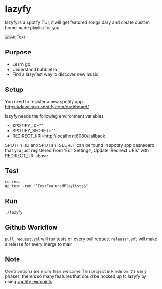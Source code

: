 # lazyfy

lazyfy is a spotify TUI, it will get featured songs daily and create custom home made playlist for you

![Alt Text](https://github.com/ehabshaaban/lazyfy/blob/main/lazyfy.gif)

## Purpose

- Learn go
- Understand bubbletea
- Find a lazy/fast way to discover new music

## Setup

You need to register a new spotify app https://developer.spotify.com/dashboard/

lazyfy needs the following environment variables

- SPOTIFY_ID=""
- SPOTIFY_SECRET=""
- REDIRECT_URI=http://localhost:8080/callback

SPOTIFY_ID and SPOTIFY_SECRET can be found in spotify app dashboard that you just registered
From 'Edit Settings', Update 'Redirect URIs' with REDIRECT_URI above

## Test

```
cd test
go test -run "^TestFeaturedPlaylists$"
```

## Run

```
./lazyfy
```

## Github Workflow

`pull_request.yml` will run tests on every pull request
`releaser.yml` will make a release for every merge to main

## Note

Contributions are more than welcome
This project is kinda on it's early phases, there's so many features that could be hocked up to lazyfy by using [spotify endpoints](https://github.com/zmb3/spotify)
